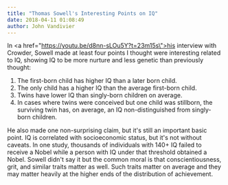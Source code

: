 ```yaml
---
title: "Thomas Sowell's Interesting Points on IQ"
date: 2018-04-11 01:08:49
author: John Vandivier
---
```




In <a href=\"https://youtu.be/d8nn-sLOu5Y?t=23m15s\">his interview with Crowder</a>, Sowell made at least four points I thought were interesting related to IQ, showing IQ to be more nurture and less genetic than previously thought:
<ol>
 	<li>The first-born child has higher IQ than a later born child.</li>
 	<li>The only child has a higher IQ than the average first-born child.</li>
 	<li>Twins have lower IQ than singly-born children on average.</li>
 	<li>In cases where twins were conceived but one child was stillborn, the surviving twin has, on average, an IQ non-distinguished from singly-born children.</li>
</ol>
He also made one non-surprising claim, but it's still an important basic point. IQ is correlated with socioeconomic status, but it's not without caveats. In one study, thousands of individuals with 140+ IQ failed to receive a Nobel while a person with IQ under that threshold obtained a Nobel. Sowell didn't say it but the common moral is that conscientiousness, grit, and similar traits matter as well. Such traits matter on average and they may matter heavily at the higher ends of the distribution of achievement.